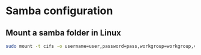 # Samba configuration

## Mount a samba folder in Linux

```bash
sudo mount -t cifs -o username=user,password=pass,workgroup=workgroup,vers=2.0 //drive/folder /destination/
```
